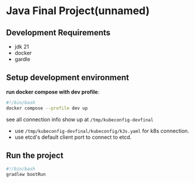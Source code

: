 # Java Final Project(unnamed)

## Development Requirements

- jdk 21
- docker
- gardle

## Setup development environment

**run docker compose with dev profile**:
```bash
#!/bin/bash
docker compose --profile dev up
```

see all connection info show up at `/tmp/kubeconfig-devfinal`

- use `/tmp/kubeconfig-devfinal/kubeconfig/k3s.yaml` for k8s connection.
- use etcd's default client port to connect to etcd.


## Run the project

```bash
#!/bin/bash
gradlew bootRun
```